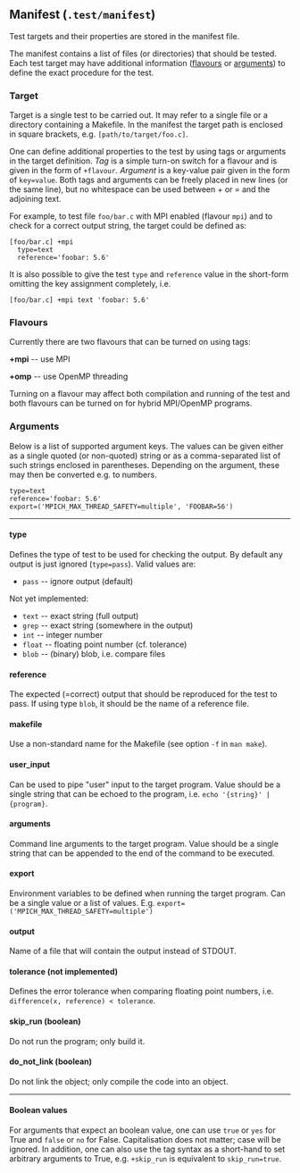 ## Manifest (`.test/manifest`)

Test targets and their properties are stored in the manifest file.

The manifest contains a list of files (or directories) that should be tested. Each test
target may have additional information ([flavours](#flavours) or
[arguments](#arguments)) to define the exact procedure for the test.

### Target

Target is a single test to be carried out. It may refer to a single file or a
directory containing a Makefile. In the manifest the target path is enclosed
in square brackets, e.g. `[path/to/target/foo.c]`.

One can define additional properties to the test by using tags or arguments in
the target definition. *Tag* is a simple turn-on switch for a flavour and is
given in the form of `+flavour`. *Argument* is a key-value pair given in the
form of `key=value`. Both tags and arguments can be freely placed in new lines
(or the same line), but no whitespace can be used between + or = and the
adjoining text.

For example, to test file `foo/bar.c` with MPI enabled (flavour `mpi`) and to
check for a correct output string, the target could be defined as:
```
[foo/bar.c] +mpi
  type=text
  reference='foobar: 5.6'
```

It is also possible to give the test `type` and `reference` value in the
short-form omitting the key assignment completely, i.e.
```
[foo/bar.c] +mpi text 'foobar: 5.6'
```

### Flavours

Currently there are two flavours that can be turned on using tags:

**+mpi** -- use MPI

**+omp** -- use OpenMP threading

Turning on a flavour may affect both compilation and running of the test and
both flavours can be turned on for hybrid MPI/OpenMP programs.

### Arguments

Below is a list of supported argument keys. The values can be given either as
a single quoted (or non-quoted) string or as a comma-separated list of such
strings enclosed in parentheses. Depending on the argument, these may then be
converted e.g. to numbers.
```
type=text
reference='foobar: 5.6'
export=('MPICH_MAX_THREAD_SAFETY=multiple', 'FOOBAR=56')
```

---

#### type
Defines the type of test to be used for checking the output. By default any
output is just ignored (`type=pass`). Valid values are:

- `pass`  -- ignore output (default)

Not yet implemented:

- `text`  -- exact string (full output)
- `grep`  -- exact string (somewhere in the output)
- `int`   -- integer number
- `float` -- floating point number (cf. tolerance)
- `blob`  -- (binary) blob, i.e. compare files

#### reference
The expected (=correct) output that should be reproduced for the test to
pass. If using type `blob`, it should be the name of a reference file.

#### makefile
Use a non-standard name for the Makefile (see option `-f` in `man make`).

#### user_input
Can be used to pipe "user" input to the target program. Value should be a
single string that can be echoed to the program, i.e.
`echo '{string}' | {program}`.

#### arguments
Command line arguments to the target program. Value should be a single string
that can be appended to the end of the command to be executed.

#### export
Environment variables to be defined when running the target program. Can be a
single value or a list of values. E.g.
`export=('MPICH_MAX_THREAD_SAFETY=multiple')`

#### output
Name of a file that will contain the output instead of STDOUT.

#### tolerance (not implemented)
Defines the error tolerance when comparing floating point numbers, i.e.
`difference(x, reference) < tolerance`.

#### skip_run (boolean)
Do not run the program; only build it.

#### do_not_link (boolean)
Do not link the object; only compile the code into an object.

---

#### Boolean values
For arguments that expect an boolean value, one can use `true` or `yes` for
True and `false` or `no` for False. Capitalisation does not matter; case will
be ignored. In addition, one can also use the tag syntax as a short-hand to set arbitrary
arguments to True, e.g. `+skip_run` is equivalent to `skip_run=true`.


